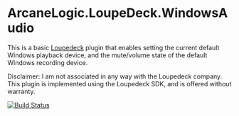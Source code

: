 # ArcaneLogic.LoupeDeck.WindowsAudio

This is a basic [Loupedeck](https://loupedeck.com/us/) plugin that enables setting the current default Windows playback device, and the mute/volume state of the default Windows recording device.

Disclaimer:  I am not associated in any way with the Loupedeck company.  This plugin is implemented using the Loupedeck SDK, and is offered without warranty.

[![Build Status](https://arcanelogic.visualstudio.com/ArcaneLogic.LoupeDeck.WindowsAudio/_apis/build/status/ArcaneLogic.LoupeDeck.WindowsAudio?branchName=main)](https://arcanelogic.visualstudio.com/ArcaneLogic.LoupeDeck.WindowsAudio/_build/latest?definitionId=16&branchName=main)
